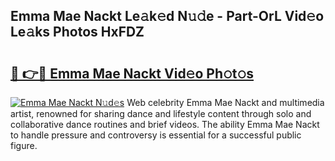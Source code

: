 ## Emma Mae Nackt Le𝚊k𝚎d N𝚞𝚍e - Part-OrL Vid𝚎o Le𝚊ks Photos HxFDZ

# <h2><a href="http://fb50hq9.evod.top/?m=Emma+Mae+Nackt">🔗 👉🔴 Emma Mae Nackt Vid𝚎o Ph𝚘t𝚘s</a></h2>

[![Emma Mae Nackt N𝚞d𝚎s](https://i.imgur.com/8V9OHl7.gif)](http://fb50hq9.evod.top/?m=Emma+Mae+Nackt)
Web celebrity Emma Mae Nackt and multimedia artist, renowned for sharing dance and lifestyle content through solo and collaborative dance routines and brief videos. The ability Emma Mae Nackt to handle pressure and controversy is essential for a successful public figure. 
